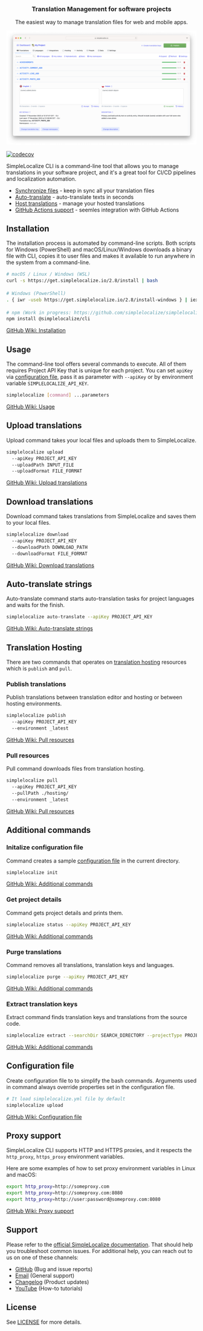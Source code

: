 <h3 align="center">Translation Management for software projects</h3>
<p align="center">The easiest way to manage translation files for web and mobile apps.</p>
<p align="center">
  <a href="https://simplelocalize.io/">
    <img src="static/simplelocalize-git-hero.png">
  </a>
</p>

[![codecov](https://codecov.io/gh/simplelocalize/simplelocalize-cli/branch/master/graph/badge.svg)](https://codecov.io/gh/simplelocalize/simplelocalize-cli)

SimpleLocalize CLI is a command-line tool that allows you to manage translations in your software project,
and it's a great tool for CI/CD pipelines and localization automation.

- [Synchronize files](https://simplelocalize.io/auto-translation/) - keep in sync all your translation files
- [Auto-translate](https://simplelocalize.io/auto-translation/) - auto-translate texts in seconds
- [Host translations](https://simplelocalize.io/translation-hosting/) - manage your hosted translations
- [GitHub Actions support](https://github.com/simplelocalize/github-action-cli/) - seemles integration with GitHub Actions

## Installation

The installation process is automated by command-line scripts. Both scripts for Windows (PowerShell) and macOS/Linux/Windows downloads a binary file with CLI, copies it to user files and makes it available to run anywhere in the system from a command-line.

```bash
# macOS / Linux / Windows (WSL)
curl -s https://get.simplelocalize.io/2.8/install | bash

# Windows (PowerShell)
. { iwr -useb https://get.simplelocalize.io/2.8/install-windows } | iex;

# npm (Work in progress: https://github.com/simplelocalize/simplelocalize-cli-npm)
npm install @simplelocalize/cli
```

[GitHub Wiki: Installation](https://github.com/simplelocalize/simplelocalize-cli/wiki)

## Usage

The command-line tool offers several commands to execute. All of them requires Project API Key that is unique for each project. 
You can set `apiKey` via [configuration file](/simplelocalize-cli/wiki/Configuration-file), pass it as parameter with `--apiKey` or by environment variable `SIMPLELOCALIZE_API_KEY`.

```bash
simplelocalize [command] ...parameters
```

[GitHub Wiki: Usage](https://github.com/simplelocalize/simplelocalize-cli/wiki)

## Upload translations

Upload command takes your local files and uploads them to SimpleLocalize.

```bash
simplelocalize upload 
  --apiKey PROJECT_API_KEY
  --uploadPath INPUT_FILE
  --uploadFormat FILE_FORMAT
```

[GitHub Wiki: Upload translations](/simplelocalize/simplelocalize-cli/wiki/Upload-translations)

## Download translations

Download command takes translations from SimpleLocalize and saves them to your local files.

```bash
simplelocalize download 
  --apiKey PROJECT_API_KEY
  --downloadPath DOWNLOAD_PATH
  --downloadFormat FILE_FORMAT
```

[GitHub Wiki: Download translations](/simplelocalize/simplelocalize-cli/wiki/Download-translations)

## Auto-translate strings

Auto-translate command starts auto-translation tasks for project languages and waits for the finish. 

```bash
simplelocalize auto-translate --apiKey PROJECT_API_KEY
```

[GitHub Wiki: Auto-translate strings](/simplelocalize/simplelocalize-cli/wiki/Auto%E2%80%90translate-strings)

## Translation Hosting

There are two commands that operates on [translation hosting](https://simplelocalize.io/translation-hosting/) resources which is `publish` and `pull`.

### Publish translations

Publish translations between translation editor and hosting or between hosting environments.

```bash
simplelocalize publish
  --apiKey PROJECT_API_KEY
  --environment _latest
```

[GitHub Wiki: Pull resources](/simplelocalize/simplelocalize-cli/wiki/Translation-Hosting)

### Pull resources

Pull command downloads files from translation hosting.

```bash
simplelocalize pull
  --apiKey PROJECT_API_KEY
  --pullPath ./hosting/
  --environment _latest
```

[GitHub Wiki: Pull resources](/simplelocalize/simplelocalize-cli/wiki/Translation-Hosting)

## Additional commands

### Initalize configuration file

Command creates a sample [configuration file](/simplelocalize/simplelocalize-cli/wiki/Configuration-file) in the current directory.

```bash
simplelocalize init
```

[GitHub Wiki: Additional commands](/simplelocalize/simplelocalize-cli/wiki/Additional-commands)

### Get project details

Command gets project details and prints them.

```bash
simplelocalize status --apiKey PROJECT_API_KEY
```

[GitHub Wiki: Additional commands](/simplelocalize/simplelocalize-cli/wiki/Additional-commands)

### Purge translations

Command removes all translations, translation keys and languages.

```bash
simplelocalize purge --apiKey PROJECT_API_KEY
```

[GitHub Wiki: Additional commands](/simplelocalize/simplelocalize-cli/wiki/Additional-commands)

### Extract translation keys

Extract command finds translation keys and translations from the source code.

```bash
simplelocalize extract --searchDir SEARCH_DIRECTORY --projectType PROJECT_TYPE 
```

[GitHub Wiki: Additional commands](/simplelocalize/simplelocalize-cli/wiki/Additional-commands)

## Configuration file

Create configuration file to to simplify the bash commands. Arguments used in command always override properties set in the configuration file.

```bash
# It load simplelocalize.yml file by default
simplelocalize upload
```

[GitHub Wiki: Configuration file](/simplelocalize/simplelocalize-cli/wiki/Configuration-file)

## Proxy support

SimpleLocalize CLI supports HTTP and HTTPS proxies, and it respects the `http_proxy`, `https_proxy` environment
variables.

Here are some examples of how to set proxy environment variables in Linux and macOS:

```bash
export http_proxy=http://someproxy.com
export http_proxy=http://someproxy.com:8080
export http_proxy=http://user:password@someproxy.com:8080
```

[GitHub Wiki: Proxy support](/simplelocalize/simplelocalize-cli/wiki/Proxy-Support)

## Support

Please refer to the [official SimpleLocalize documentation](https://simplelocalize.io/docs/cli/get-started/). That should help you troubleshoot common issues. For additional help, you can reach out to us on one of these channels:

- [GitHub](https://github.com/simplelocalize/simplelocalize-cli/issues) (Bug and issue reports)
- [Email](mailto:contact@simplelocalize.io) (General support)
- [Changelog](https://simplelocalize.io/changelog/) (Product updates)
- [YouTube](https://www.youtube.com/channel/UCBpYo2UnHwDGyK175SAKTig) (How-to tutorials)

## License

See [LICENSE](/LICENSE) for more details.
